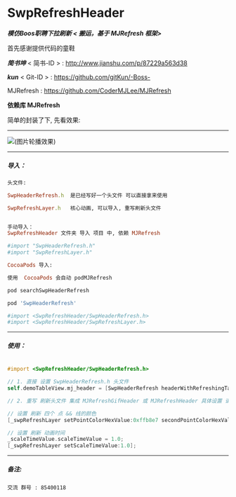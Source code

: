 # SwpRefreshHeader


___模仿Boos职聘下拉刷新 < 搬运，基于 MJRefresh 框架>___

首先感谢提供代码的童鞋 

___简书坤___
< 简书-ID > :	
<http://www.jianshu.com/p/87229a563d38>

___kun___
< Git-ID > :
<https://github.com/gitKun/-Boss->

MJRefresh : 
<https://github.com/CoderMJLee/MJRefresh>

__依赖库 MJRefresh__

简单的封装了下, 先看效果:
***
![(图片轮播效果)](https://raw.githubusercontent.com/swp-song/SwpRefreshHeader/master/Screenshot/SwpRefreshHeader.gif)
***


##### 导入：

```ruby
头文件:

SwpHeaderRefresh.h	是已经写好一个头文件 可以直接拿来使用

SwpRefreshLayer.h	核心动画, 可以导入, 重写刷新头文件


手动导入：
SwpRefreshHeader 文件夹 导入 项目 中, 依赖 MJRefresh

#import "SwpHeaderRefresh.h"
#import "SwpRefreshLayer.h"

CocoaPods 导入:

使用  CocoaPods 会自动 podMJRefresh

pod searchSwpHeaderRefresh

pod 'SwpHeaderRefresh'

#import <SwpRefreshHeader/SwpHeaderRefresh.h>
#import <SwpRefreshHeader/SwpRefreshLayer.h>
```
---

##### 使用：
```Objective-C

#import <SwpRefreshHeader/SwpHeaderRefresh.h>

// 1. 直接 设置 SwpHeaderRefresh.h 头文件
self.demoTableView.mj_header = [SwpHeaderRefresh headerWithRefreshingTarget:self refreshingAction:@selector(headerRereshingData)];

// 2. 重写 刷新头文件 集成 MJRefreshGifHeader 或 MJRefreshHeader 具体设置 请看Demo SwpHeaderRefresh.h 文件

// 设置 刷新 四个 点 && 线的颜色
[_swpRefreshLayer setPointColorHexValue:0xffb8e7 secondPointColorHexValue:0xffecb9 thirdPointColorHexValue:0xc4a3f7 fourthPointColorHexValue:0x98d8ff];

// 设置 刷新 动画时间
_scaleTimeValue.scaleTimeValue = 1.0;
[_swpRefreshLayer setScaleTimeValue:1.0];
```
---

##### 备注:
```
交流 群号 : 85400118
```







	





